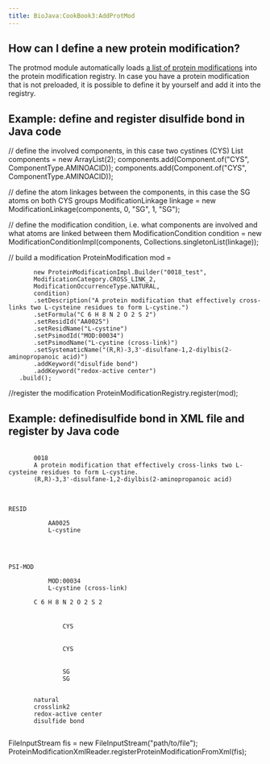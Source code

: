 ```yaml
---
title: BioJava:CookBook3:AddProtMod
---
```


How can I define a new protein modification?
--------------------------------------------

The protmod module automatically loads [a list of protein
modifications](BioJava:CookBook3:SupportedProtMod "wikilink") into the
protein modification registry. In case you have a protein modification
that is not preloaded, it is possible to define it by yourself and add
it into the registry.

Example: define and register disulfide bond in Java code
--------------------------------------------------------

<java> // define the involved components, in this case two cystines
(CYS) List<Component> components = new ArrayList<Component>(2);
components.add(Component.of("CYS", ComponentType.AMINOACID));
components.add(Component.of("CYS", ComponentType.AMINOACID));

// define the atom linkages between the components, in this case the SG
atoms on both CYS groups ModificationLinkage linkage = new
ModificationLinkage(components, 0, "SG", 1, "SG");

// define the modification condition, i.e. what components are involved
and what atoms are linked between them ModificationCondition condition =
new ModificationConditionImpl(components,
Collections.singletonList(linkage));

// build a modification ProteinModification mod =

`       new ProteinModificationImpl.Builder("0018_test", `  
`       ModificationCategory.CROSS_LINK_2,`  
`       ModificationOccurrenceType.NATURAL,`  
`       condition)`  
`       .setDescription("A protein modification that effectively cross-links two L-cysteine residues to form L-cystine.")`  
`       .setFormula("C 6 H 8 N 2 O 2 S 2")`  
`       .setResidId("AA0025")`  
`       .setResidName("L-cystine")`  
`       .setPsimodId("MOD:00034")`  
`       .setPsimodName("L-cystine (cross-link)")`  
`       .setSystematicName("(R,R)-3,3'-disulfane-1,2-diylbis(2-aminopropanoic acid)")`  
`       .addKeyword("disulfide bond")`  
`       .addKeyword("redox-active center")`  
`   .build();`

//register the modification ProteinModificationRegistry.register(mod);
</java>

Example: definedisulfide bond in XML file and register by Java code
-------------------------------------------------------------------

<xml> <ProteinModifications>

`   `<Entry>  
`       `<Id>`0018`</Id>  
`       `<Description>`A protein modification that effectively cross-links two L-cysteine residues to form L-cystine.`</Description>  
`       `<SystematicName>`(R,R)-3,3'-disulfane-1,2-diylbis(2-aminopropanoic acid)`</SystematicName>  
`       `<CrossReference>  
`           `

    RESID

`           `<Id>`AA0025`</Id>  
`           `<Name>`L-cystine`</Name>  
`       `</CrossReference>  
`       `<CrossReference>  
`           `

    PSI-MOD

`           `<Id>`MOD:00034`</Id>  
`           `<Name>`L-cystine (cross-link)`</Name>  
`       `</CrossReference>  
`       `<Formula>`C 6 H 8 N 2 O 2 S 2`</Formula>  
`       `<Condition>  
`           `<Component type="AminoAcid" label="1">  
`               `<Id source="PDBCC">`CYS`</Id>  
`           `</Component>  
`           `<Component type="AminoAcid" label="2">  
`               `<Id source="PDBCC">`CYS`</Id>  
`           `</Component>  
`           `<Bond>  
`               `<Atom component="1">`SG`</Atom>  
`               `<Atom component="2">`SG`</Atom>  
`           `</Bond>  
`       `</Condition>  
`       `<Occurrence>`natural`</Occurrence>  
`       `<Category>`crosslink2`</Category>  
`       `<Keyword>`redox-active center`</Keyword>  
`       `<Keyword>`disulfide bond`</Keyword>  
`   `</Entry>

</ProteinModifications> </xml>

<java> FileInputStream fis = new FileInputStream("path/to/file");
ProteinModificationXmlReader.registerProteinModificationFromXml(fis);
</java>
